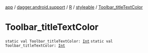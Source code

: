[app](../../../index.md) / [dagger.android.support](../../index.md) / [R](../index.md) / [styleable](index.md) / [Toolbar_titleTextColor](./-toolbar_title-text-color.md)

# Toolbar_titleTextColor

`static val Toolbar_titleTextColor: `[`Int`](https://kotlinlang.org/api/latest/jvm/stdlib/kotlin/-int/index.html)
`static val Toolbar_titleTextColor: `[`Int`](https://kotlinlang.org/api/latest/jvm/stdlib/kotlin/-int/index.html)